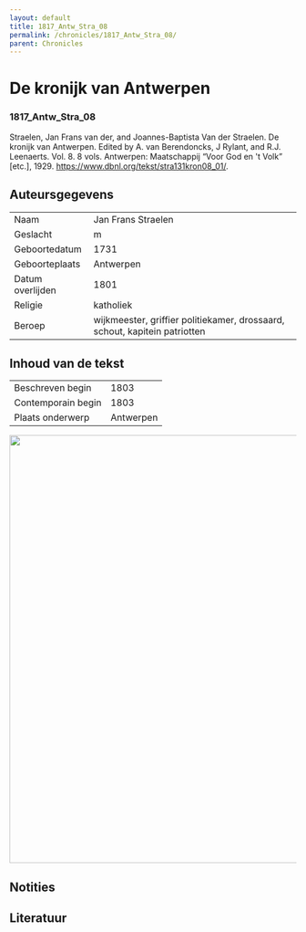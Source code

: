 ```yaml
---
layout: default
title: 1817_Antw_Stra_08
permalink: /chronicles/1817_Antw_Stra_08/
parent: Chronicles
--- 
```



# De kronijk van Antwerpen 

### 1817_Antw_Stra_08 

Straelen, Jan Frans van der, and Joannes-Baptista Van der Straelen. De kronijk van Antwerpen. Edited by A. van Berendoncks, J Rylant, and R.J. Leenaerts. Vol. 8. 8 vols. Antwerpen: Maatschappij “Voor God en 't Volk” [etc.], 1929. https://www.dbnl.org/tekst/stra131kron08_01/. 

## Auteursgegevens 

| | | 
| --------------- | --------------- | 
| Naam | Jan Frans Straelen | 
| Geslacht | m | 
| Geboortedatum | 1731 | 
| Geboorteplaats | Antwerpen | 
| Datum overlijden | 1801 | 
| Religie | katholiek | 
| Beroep | wijkmeester, griffier politiekamer, drossaard, schout, kapitein patriotten | 

## Inhoud van de tekst 

| | | 
| --------------- | --------------- | 
| Beschreven begin | 1803 | 
| Contemporain begin | 1803 | 
| Plaats onderwerp | Antwerpen | 

[<img src="..\..\barplots_chronicles\1817_Antw_Stra_08.jpg" width="750"/>](..\..\barplots_chronicles\1817_Antw_Stra_08.jpg) 

## Notities 

## Literatuur 

